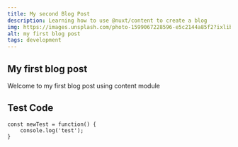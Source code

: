 ```yaml
---
title: My second Blog Post
description: Learning how to use @nuxt/content to create a blog
img: https://images.unsplash.com/photo-1599067228596-e5c2144a85f2?ixlib=rb-1.2.1&ixid=eyJhcHBfaWQiOjEyMDd9&auto=format&fit=crop&w=1780&q=80
alt: my first blog post
tags: development
---
```


## My first blog post

Welcome to my first blog post using content module

## Test Code

```js[second_blog_post]
const newTest = function() {
	console.log('test');
}
```